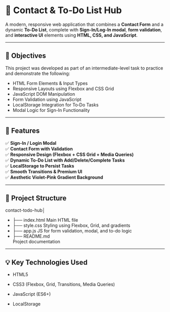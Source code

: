 # 📇 Contact & To‑Do List Hub

A modern, responsive web application that combines a **Contact Form** and a dynamic **To‑Do List**, complete with **Sign-In/Log-In modal**, **form validation**, and **interactive UI** elements using **HTML, CSS, and JavaScript**.

---

## 🎯 Objectives

This project was developed as part of an intermediate-level task to practice and demonstrate the following:

- HTML Form Elements & Input Types
- Responsive Layouts using Flexbox and CSS Grid
- JavaScript DOM Manipulation
- Form Validation using JavaScript
- LocalStorage Integration for To‑Do Tasks
- Modal Logic for Sign-In Functionality

---

## 🔧 Features

✅ **Sign-In / Login Modal**  
✅ **Contact Form with Validation**  
✅ **Responsive Design (Flexbox + CSS Grid + Media Queries)**  
✅ **Dynamic To‑Do List with Add/Delete/Complete Tasks**  
✅ **LocalStorage to Persist Tasks**  
✅ **Smooth Transitions & Premium UI**  
✅ **Aesthetic Violet-Pink Gradient Background**  

---

## 📁 Project Structure

 contact-todo-hub│ 
- ├── index.html 
 Main HTML file
- ├── style.css
Styling using Flexbox, Grid, and gradients 
- ├── app.js 
JS for form validation, modal, and to-do logic 
- ├── README.md   
 Project documentation

---

## 💡 Key Technologies Used

- HTML5

- CSS3 (Flexbox, Grid, Transitions, Media Queries)

- JavaScript (ES6+)

- LocalStorage
